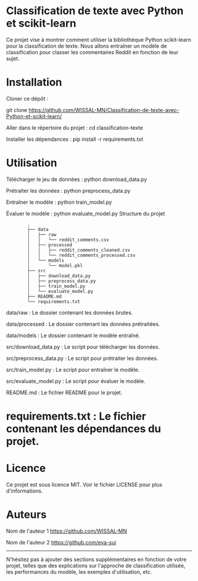 # Classification de texte avec Python et scikit-learn


Ce projet vise à montrer comment utiliser la bibliothèque Python scikit-learn pour la classification de texte. Nous allons entraîner un modèle de classification pour classer les commentaires Reddit en fonction de leur sujet.

# Installation
Cloner ce dépôt : 

git clone https://github.com/WISSAL-MN/Classification-de-texte-avec-Python-et-scikit-learn/

Aller dans le répertoire du projet : cd classification-texte

Installer les dépendances : pip install -r requirements.txt

# Utilisation

Télécharger le jeu de données : python download_data.py

Prétraiter les données : python preprocess_data.py

Entraîner le modèle : python train_model.py

Évaluer le modèle : python evaluate_model.py
Structure du projet

            .
            ├── data
            │   ├── raw
            │   │   └── reddit_comments.csv
            │   ├── processed
            │   │   ├── reddit_comments_cleaned.csv
            │   │   └── reddit_comments_processed.csv
            │   └── models
            │       └── model.pkl
            ├── src
            │   ├── download_data.py
            │   ├── preprocess_data.py
            │   ├── train_model.py
            │   └── evaluate_model.py
            ├── README.md
            └── requirements.txt

data/raw : Le dossier contenant les données brutes.

data/processed : Le dossier contenant les données prétraitées.

data/models : Le dossier contenant le modèle entraîné.

src/download_data.py : Le script pour télécharger les données.

src/preprocess_data.py : Le script pour prétraiter les données.

src/train_model.py : Le script pour entraîner le modèle.

src/evaluate_model.py : Le script pour évaluer le modèle.

README.md : Le fichier README pour le projet.

# requirements.txt : Le fichier contenant les dépendances du projet.
# Licence
Ce projet est sous licence MIT. Voir le fichier LICENSE pour plus d'informations.

# Auteurs

Nom de l'auteur 1  https://github.com/WISSAL-MN

Nom de l'auteur 2  https://github.com/eva-sui
______________________________________________________________________________________________________________________________________________________________
N'hésitez pas à ajouter des sections supplémentaires en fonction de votre projet, telles que des explications sur l'approche de classification utilisée, les performances du modèle, les exemples d'utilisation, etc.
